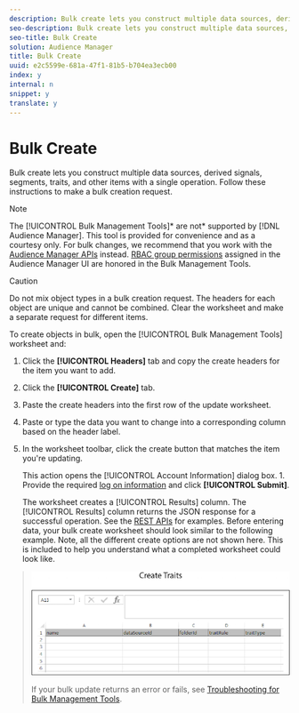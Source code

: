 ```yaml
---
description: Bulk create lets you construct multiple data sources, derived signals, segments, traits, and other items with a single operation. Follow these instructions to make a bulk creation request.
seo-description: Bulk create lets you construct multiple data sources, derived signals, segments, traits, and other items with a single operation. Follow these instructions to make a bulk creation request.
seo-title: Bulk Create
solution: Audience Manager
title: Bulk Create
uuid: e2c5599e-681a-47f1-81b5-b704ea3ecb00
index: y
internal: n
snippet: y
translate: y
---
```


# Bulk Create

Bulk create lets you construct multiple data sources, derived signals, segments, traits, and other items with a single operation. Follow these instructions to make a bulk creation request.

<!-- t_bulk_create.xml -->

>[!NOTE]
>
>The [!UICONTROL Bulk Management Tools]* are not* supported by [!DNL Audience Manager]. This tool is provided for convenience and as a courtesy only. For bulk changes, we recommend that you work with the [Audience Manager APIs](https://marketing.adobe.com/resources/help/en_US/aam/?f=c_api.html) instead. [RBAC group permissions](../../c_features/c_administration/c_administration.md#concept_A606A162611E4256BB80F60715282296) assigned in the Audience Manager UI are honored in the Bulk Management Tools.

>[!CAUTION]
>
>Do not mix object types in a bulk creation request. The headers for each object are unique and cannot be combined. Clear the worksheet and make a separate request for different items.

To create objects in bulk, open the [!UICONTROL Bulk Management Tools] worksheet and: 

1. Click the **[!UICONTROL Headers]** tab and copy the create headers for the item you want to add.
1. Click the **[!UICONTROL Create]** tab.
1. Paste the create headers into the first row of the update worksheet.
1. Paste or type the data you want to change into a corresponding column based on the header label.
1. In the worksheet toolbar, click the create button that matches the item you're updating.

   This action opens the [!UICONTROL Account Information] dialog box. 1. Provide the required [log on information](../../reference/bulk-management-tools/bulk-management-intro.md#section_6FE9BADB30254A4FADC77D2DCFB6A1EE) and click **[!UICONTROL Submit]**.

   The worksheet creates a [!UICONTROL Results] column. The [!UICONTROL Results] column returns the JSON response for a successful operation. See the [REST APIs](../../c_api/c_rest_api_main/c_rest_api_main.md#concept_B512E6C3410A4304A672588A60A792B1) for examples. Before entering data, your bulk create worksheet should look similar to the following example. Note, all the different create options are not shown here. This is included to help you understand what a completed worksheet could look like. 
>
>![](assets/cretetraits.png) 
>
>If your bulk update returns an error or fails, see [Troubleshooting for Bulk Management Tools](../../reference/bulk-management-tools/bulk-troubleshooting.md#reference_1A3E7E0CEF6A4D8D801BC363A3C30C1A). 

